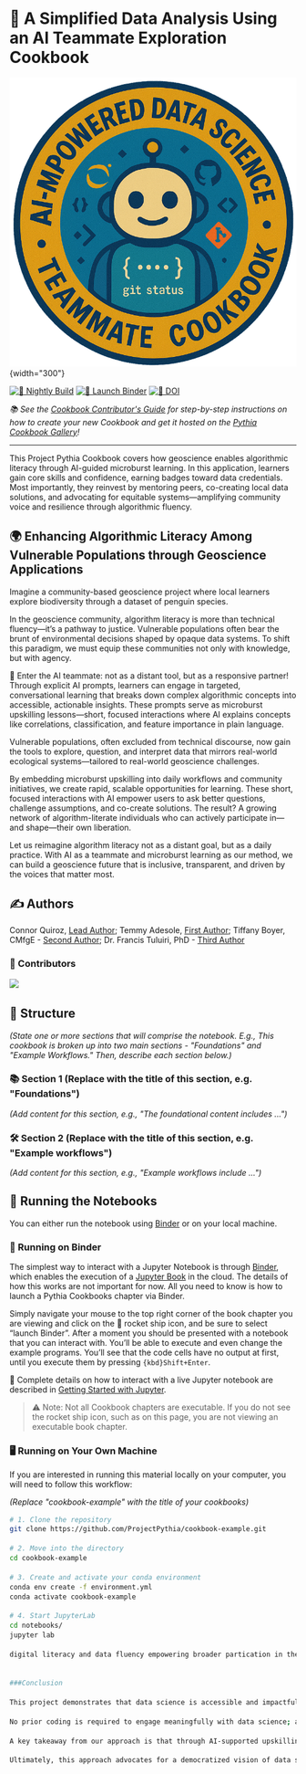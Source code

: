 # 📘 A Simplified Data Analysis Using an AI Teammate Exploration Cookbook

![🐧 Thumbnail](thumbnails/thumbnail.png){width="300"}

[![🔄 Nightly Build](https://github.com/ProjectPythia/cookbook-template/actions/workflows/nightly-build.yaml/badge.svg)](https://github.com/ProjectPythia/cookbook-template/actions/workflows/nightly-build.yaml)
[![🚀 Launch Binder](https://binder.projectpythia.org/badge_logo.svg)](https://binder.projectpythia.org/v2/gh/ProjectPythia/cookbook-template/main?labpath=notebooks)
[![📌 DOI](https://zenodo.org/badge/475509405.svg)](https://zenodo.org/badge/latestdoi/475509405)

_📚 See the [Cookbook Contributor's Guide](https://projectpythia.org/cookbook-guide) for step-by-step instructions on how to create your new Cookbook and get it hosted on the [Pythia Cookbook Gallery](https://cookbooks.projectpythia.org)!_

---

This Project Pythia Cookbook covers how geoscience enables algorithmic literacy through AI-guided microburst learning. In this application, learners gain core skills and confidence, earning badges toward data credentials. Most importantly, they reinvest by mentoring peers, co-creating local data solutions, and advocating for equitable systems—amplifying community voice and resilience through algorithmic fluency.

## 🌍 Enhancing Algorithmic Literacy Among Vulnerable Populations through Geoscience Applications

Imagine a community-based geoscience project where local learners explore biodiversity through a dataset of penguin species.

In the geoscience community, algorithm literacy is more than technical fluency—it’s a pathway to justice. Vulnerable populations often bear the brunt of environmental decisions shaped by opaque data systems. To shift this paradigm, we must equip these communities not only with knowledge, but with agency.

🤖 Enter the AI teammate: not as a distant tool, but as a responsive partner! Through explicit AI prompts, learners can engage in targeted, conversational learning that breaks down complex algorithmic concepts into accessible, actionable insights. These prompts serve as microburst upskilling lessons—short, focused interactions where AI explains concepts like correlations, classification, and feature importance in plain language.

Vulnerable populations, often excluded from technical discourse, now gain the tools to explore, question, and interpret data that mirrors real-world ecological systems—tailored to real-world geoscience challenges.

By embedding microburst upskilling into daily workflows and community initiatives, we create rapid, scalable opportunities for learning. These short, focused interactions with AI empower users to ask better questions, challenge assumptions, and co-create solutions. The result? A growing network of algorithm-literate individuals who can actively participate in—and shape—their own liberation.

Let us reimagine algorithm literacy not as a distant goal, but as a daily practice. With AI as a teammate and microburst learning as our method, we can build a geoscience future that is inclusive, transparent, and driven by the voices that matter most.

## ✍️ Authors

Connor Quiroz, [Lead Author](https://github.com/quir1869); Temmy Adesole, [First Author](https://github.com/IamTemmy); Tiffany Boyer, CMfgE - [Second Author](https://github.com/El0quence); Dr. Francis Tuluiri, PhD - [Third Author](https://github.com/ftuluiri)

### 🙌 Contributors

<a href="https://github.com/ProjectPythia/cookbook-template/graphs/contributors">
  <img src="https://contrib.rocks/image?repo=ProjectPythia/cookbook-template" />
</a>

## 🧭 Structure

_(State one or more sections that will comprise the notebook. E.g., This cookbook is broken up into two main sections - "Foundations" and "Example Workflows." Then, describe each section below.)_

### 📚 Section 1 (Replace with the title of this section, e.g. "Foundations")

_(Add content for this section, e.g., "The foundational content includes ...")_

### 🛠️ Section 2 (Replace with the title of this section, e.g. "Example workflows")

_(Add content for this section, e.g., "Example workflows include ...")_

## 🧪 Running the Notebooks

You can either run the notebook using [Binder](https://binder.projectpythia.org/) or on your local machine.

### 🚀 Running on Binder

The simplest way to interact with a Jupyter Notebook is through [Binder](https://binder.projectpythia.org/), which enables the execution of a [Jupyter Book](https://jupyterbook.org) in the cloud. The details of how this works are not important for now. All you need to know is how to launch a Pythia Cookbooks chapter via Binder.

Simply navigate your mouse to the top right corner of the book chapter you are viewing and click on the 🚀 rocket ship icon, and be sure to select “launch Binder”. After a moment you should be presented with a notebook that you can interact with. You’ll be able to execute and even change the example programs. You’ll see that the code cells have no output at first, until you execute them by pressing `{kbd}Shift+Enter`.

📖 Complete details on how to interact with a live Jupyter notebook are described in [Getting Started with Jupyter](https://foundations.projectpythia.org/foundations/getting-started-jupyter).

> ⚠️ Note: Not all Cookbook chapters are executable. If you do not see the rocket ship icon, such as on this page, you are not viewing an executable book chapter.

### 🖥️ Running on Your Own Machine

If you are interested in running this material locally on your computer, you will need to follow this workflow:

_(Replace "cookbook-example" with the title of your cookbooks)_

```bash
# 1. Clone the repository
git clone https://github.com/ProjectPythia/cookbook-example.git

# 2. Move into the directory
cd cookbook-example

# 3. Create and activate your conda environment
conda env create -f environment.yml
conda activate cookbook-example

# 4. Start JupyterLab
cd notebooks/
jupyter lab

digital literacy and data fluency empowering broader partication in the data-driven ecosystem.


###Conclusion

This project demonstrates that data science is accessible and impactful across disciplines--from research and industry to government and community initiatives. By emphasizing hands-on experience, targeted prompts, and reproducible workflows, learners navigate their learning pathways through the attainment of task-specific badges that build toward meaningful data interpetation, problem solving, and critial thinking credentials. 

No prior coding is required to engage meaningfully with data science; and at its highest application learners gain and subsequently share core skills through open-sourced upskilling experiences that bridge the gap between technical barriers and real-world applications, empowering broader participation in the data-driven economy.  Crucially, learners re-invest by sharing the results of their skills development, co-creating local open-science solutions, and advocating for equity.  amplifying community voice and resilience through algorithmic fluency.

A key takeaway from our approach is that through AI-supported upskilling, learners can bridge the gap between technical barriers and real-world applications, empowering broader participation in the data-driven economy.  Most importantly,collective,open sourced content sharing can amplify community voice and resilience through algorithmic fluency.

Ultimately, this approach advocates for a democratized vision of data science—where anyone can learn, practice, and contribute—by fostering inclusive learning environments, sharing reproducible tools, and promoting AI-integrated pathways e.g. the AI Integration Specialist badge. 

